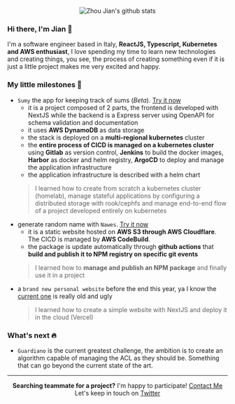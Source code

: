 <p align="center">
  <img src="https://github-readme-stats.vercel.app/api?username=zhoujian26&show_icons=true&theme=algolia&hide_title=true&count_private=true" alt="Zhou Jian's github stats">
</p>

### Hi there, I'm Jian 👋

I'm a software engineer based in Italy, **ReactJS, Typescript, Kubernetes and AWS enthusiast**, I love spending my time to learn new technologies and creating things, you see, the process of creating something even if it is just a little project makes me very excited and happy.

### My little milestones 🚀

- `Sumy` the app for keeping track of sums (*Beta*). [Try it now](https://sumy.heyma.io)
  - it is a project composed of 2 parts, the frontend is developed with NextJS while the backend is a Express server using OpenAPI for schema validation and documentation
  - it uses **AWS DynamoDB** as data storage
  - the stack is deployed on a **multi-regional kubernetes** cluster
  - the **entire process of CICD is managed on a kubernetes cluster** using **Gitlab** as version control, **Jenkins** to build the docker images, **Harbor** as docker and helm registry, **ArgoCD** to deploy and manage the application infrastructure
  - the application infrastructure is described with a helm chart
  > I learned how to create from scratch a kubernetes cluster (homelab), manage stateful applications by configuring a distributed storage with rook/cephfs and manage end-to-end flow of a project developed entirely on kubernetes
- generate random name with `Nawes`. [Try it now](https://nawes.heyma.io)
  - it is a static website hosted on **AWS S3 through AWS Cloudflare**. The CICD is managed by **AWS CodeBuild**.
  - the package is update automatically through **github actions** that **build and publish it to NPM registry on specific git events**
  > I learned how to **manage and publish an NPM package** and finally use it in a project
- a `brand new personal website` before the end this year, ya I know the [current one](https://zhoujian.now.sh) is really old and ugly
  > I learned how to create a simple website with NextJS and deploy it in the cloud (Vercel)

### What's next 🔥
- `Guardiano` is the current greatest challenge, the ambition is to create an algorithm capable of managing the ACL as they should be. Something that can go beyond the current state of the art. 


<hr>  

<p align="center">
 <b>Searching teammate for a project?</b> I'm happy to participate! <a href="mailto:jian.zhou@mail.polimi.it">Contact Me</a><br>
 Let's keep in touch on <a href="https://twitter.com/ZhouJian26">Twitter</a>
</p>
 
